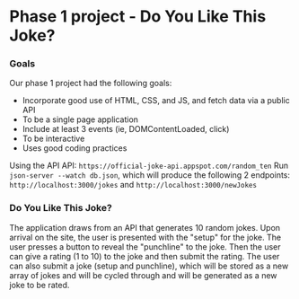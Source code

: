 # Phase 1 project - Do You Like This Joke?


### Goals

Our phase 1 project had the following goals:
- Incorporate good use of HTML, CSS, and JS, and fetch data via a public API
- To be a single page application
- Include at least 3 events (ie, DOMContentLoaded, click)
- To be interactive
- Uses good coding practices

Using the API
API: `https://official-joke-api.appspot.com/random_ten` 
Run `json-server --watch db.json`, which will produce the following 2 endpoints: `http://localhost:3000/jokes` and `http://localhost:3000/newJokes`

### Do You Like This Joke?
The application draws from an API that generates 10 random jokes. Upon arrival on the site, the user is presented with the "setup" for the joke. The user presses a button to reveal the "punchline" to the joke. Then the user can give a rating (1 to 10) to the joke and then submit the rating. The user can also submit a joke (setup and punchline), which will be stored as a new array of jokes and will be cycled through and will be generated as a new joke to be rated.



